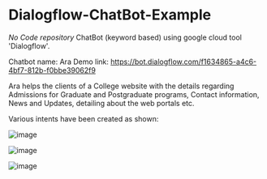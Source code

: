 # Dialogflow-ChatBot-Example
*No Code repository*
ChatBot (keyword based) using google cloud tool 'Dialogflow'.

Chatbot name: Ara
Demo link: https://bot.dialogflow.com/f1634865-a4c6-4bf7-812b-f0bbe39062f9

Ara helps the clients of a College website with the details regarding Admissions for Graduate and Postgraduate programs, Contact information, News and Updates, detailing about the web portals etc. 

Various intents have been created as shown: 

![image](https://github.com/prathamsoni002/Dialogflow-ChatBot-Example/assets/114599961/2fe4ac5f-8ff5-49db-8982-b7682d5b95d4)

![image](https://github.com/prathamsoni002/Dialogflow-ChatBot-Example/assets/114599961/e43569f4-215c-4afa-a4cb-675b629dc598)

![image](https://github.com/prathamsoni002/Dialogflow-ChatBot-Example/assets/114599961/8298cb43-f799-4147-aab0-5634f8b4416b)



